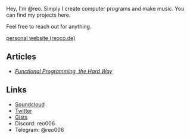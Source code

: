   Hey, I'm @reo. Simply I create computer programs and make music. You can find my projects here.
  
  Feel free to reach out for anything.

  [personal website (reoco.de)](https://reoco.de/)


## Articles

- [_Functional Programming, the Hard Way_](https://github.com/reo6/functional-programming-the-hard-way)

## Links

- [Soundcloud](https://soundcloud.com/reo6)
- [Twitter](https://twitter.com/Emreasaurus)
- [Gists](https://gist.github.com/reo6)
- Discord: reo006
- Telegram: @reo006


